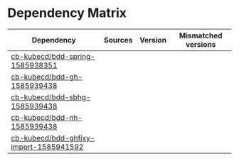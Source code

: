 # Dependency Matrix

Dependency | Sources | Version | Mismatched versions
---------- | ------- | ------- | -------------------
[cb-kubecd/bdd-spring-1585938351](https://github.com/cb-kubecd/bdd-spring-1585938351.git) |  | []() | 
[cb-kubecd/bdd-gh-1585939438](https://github.com/cb-kubecd/bdd-gh-1585939438.git) |  | []() | 
[cb-kubecd/bdd-sbhg-1585939438](https://github.com/cb-kubecd/bdd-sbhg-1585939438.git) |  | []() | 
[cb-kubecd/bdd-nh-1585939438](https://github.com/cb-kubecd/bdd-nh-1585939438.git) |  | []() | 
[cb-kubecd/bdd-ghfjxy-import-1585941592](https://github.com/cb-kubecd/bdd-ghfjxy-import-1585941592.git) |  | []() | 
